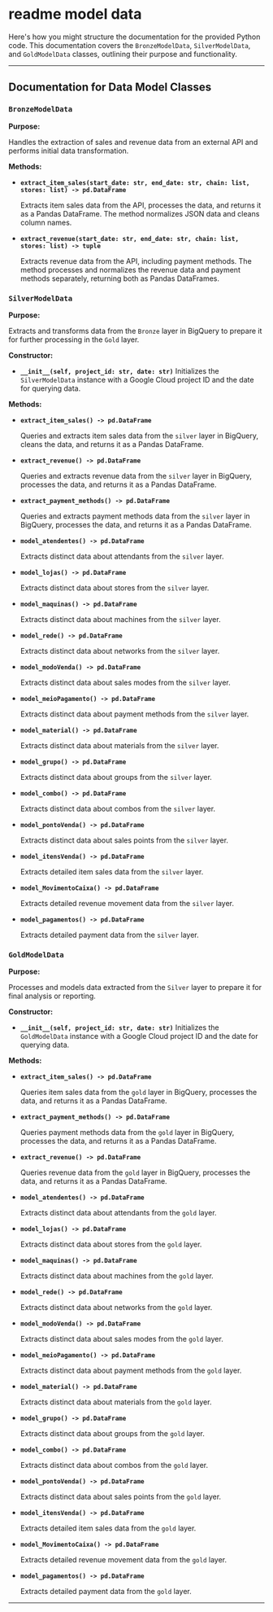 # readme model data

Here's how you might structure the documentation for the provided Python code. This documentation covers the `BronzeModelData`, `SilverModelData`, and `GoldModelData` classes, outlining their purpose and functionality.

---

## Documentation for Data Model Classes

### `BronzeModelData`

**Purpose:**

Handles the extraction of sales and revenue data from an external API and performs initial data transformation.

**Methods:**

- **`extract_item_sales(start_date: str, end_date: str, chain: list, stores: list) -> pd.DataFrame`**
    
    Extracts item sales data from the API, processes the data, and returns it as a Pandas DataFrame. The method normalizes JSON data and cleans column names.
    
- **`extract_revenue(start_date: str, end_date: str, chain: list, stores: list) -> tuple`**
    
    Extracts revenue data from the API, including payment methods. The method processes and normalizes the revenue data and payment methods separately, returning both as Pandas DataFrames.
    

### `SilverModelData`

**Purpose:**

Extracts and transforms data from the `Bronze` layer in BigQuery to prepare it for further processing in the `Gold` layer.

**Constructor:**

- **`__init__(self, project_id: str, date: str)`**
Initializes the `SilverModelData` instance with a Google Cloud project ID and the date for querying data.

**Methods:**

- **`extract_item_sales() -> pd.DataFrame`**
    
    Queries and extracts item sales data from the `silver` layer in BigQuery, cleans the data, and returns it as a Pandas DataFrame.
    
- **`extract_revenue() -> pd.DataFrame`**
    
    Queries and extracts revenue data from the `silver` layer in BigQuery, processes the data, and returns it as a Pandas DataFrame.
    
- **`extract_payment_methods() -> pd.DataFrame`**
    
    Queries and extracts payment methods data from the `silver` layer in BigQuery, processes the data, and returns it as a Pandas DataFrame.
    
- **`model_atendentes() -> pd.DataFrame`**
    
    Extracts distinct data about attendants from the `silver` layer.
    
- **`model_lojas() -> pd.DataFrame`**
    
    Extracts distinct data about stores from the `silver` layer.
    
- **`model_maquinas() -> pd.DataFrame`**
    
    Extracts distinct data about machines from the `silver` layer.
    
- **`model_rede() -> pd.DataFrame`**
    
    Extracts distinct data about networks from the `silver` layer.
    
- **`model_modoVenda() -> pd.DataFrame`**
    
    Extracts distinct data about sales modes from the `silver` layer.
    
- **`model_meioPagamento() -> pd.DataFrame`**
    
    Extracts distinct data about payment methods from the `silver` layer.
    
- **`model_material() -> pd.DataFrame`**
    
    Extracts distinct data about materials from the `silver` layer.
    
- **`model_grupo() -> pd.DataFrame`**
    
    Extracts distinct data about groups from the `silver` layer.
    
- **`model_combo() -> pd.DataFrame`**
    
    Extracts distinct data about combos from the `silver` layer.
    
- **`model_pontoVenda() -> pd.DataFrame`**
    
    Extracts distinct data about sales points from the `silver` layer.
    
- **`model_itensVenda() -> pd.DataFrame`**
    
    Extracts detailed item sales data from the `silver` layer.
    
- **`model_MovimentoCaixa() -> pd.DataFrame`**
    
    Extracts detailed revenue movement data from the `silver` layer.
    
- **`model_pagamentos() -> pd.DataFrame`**
    
    Extracts detailed payment data from the `silver` layer.
    

### `GoldModelData`

**Purpose:**

Processes and models data extracted from the `Silver` layer to prepare it for final analysis or reporting.

**Constructor:**

- **`__init__(self, project_id: str, date: str)`**
Initializes the `GoldModelData` instance with a Google Cloud project ID and the date for querying data.

**Methods:**

- **`extract_item_sales() -> pd.DataFrame`**
    
    Queries item sales data from the `gold` layer in BigQuery, processes the data, and returns it as a Pandas DataFrame.
    
- **`extract_payment_methods() -> pd.DataFrame`**
    
    Queries payment methods data from the `gold` layer in BigQuery, processes the data, and returns it as a Pandas DataFrame.
    
- **`extract_revenue() -> pd.DataFrame`**
    
    Queries revenue data from the `gold` layer in BigQuery, processes the data, and returns it as a Pandas DataFrame.
    
- **`model_atendentes() -> pd.DataFrame`**
    
    Extracts distinct data about attendants from the `gold` layer.
    
- **`model_lojas() -> pd.DataFrame`**
    
    Extracts distinct data about stores from the `gold` layer.
    
- **`model_maquinas() -> pd.DataFrame`**
    
    Extracts distinct data about machines from the `gold` layer.
    
- **`model_rede() -> pd.DataFrame`**
    
    Extracts distinct data about networks from the `gold` layer.
    
- **`model_modoVenda() -> pd.DataFrame`**
    
    Extracts distinct data about sales modes from the `gold` layer.
    
- **`model_meioPagamento() -> pd.DataFrame`**
    
    Extracts distinct data about payment methods from the `gold` layer.
    
- **`model_material() -> pd.DataFrame`**
    
    Extracts distinct data about materials from the `gold` layer.
    
- **`model_grupo() -> pd.DataFrame`**
    
    Extracts distinct data about groups from the `gold` layer.
    
- **`model_combo() -> pd.DataFrame`**
    
    Extracts distinct data about combos from the `gold` layer.
    
- **`model_pontoVenda() -> pd.DataFrame`**
    
    Extracts distinct data about sales points from the `gold` layer.
    
- **`model_itensVenda() -> pd.DataFrame`**
    
    Extracts detailed item sales data from the `gold` layer.
    
- **`model_MovimentoCaixa() -> pd.DataFrame`**
    
    Extracts detailed revenue movement data from the `gold` layer.
    
- **`model_pagamentos() -> pd.DataFrame`**
    
    Extracts detailed payment data from the `gold` layer.
    

---

